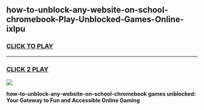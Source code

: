 
## how-to-unblock-any-website-on-school-chromebook-Play-Unblocked-Games-Online-ixlpu
<h3>
<a href="https://premium76.site?title=how-to-unblock-any-website-on-school-chromebook&ref=25A">CLICK TO PLAY</a></h3>
<hr>

<h3>
<a href="https://premium76.site?title=how-to-unblock-any-website-on-school-chromebook&ref=25A">CLICK 2 PLAY</a>
  
</h3>

<a href="https://premium76.site?title=how-to-unblock-any-website-on-school-chromebook&ref=25A"><img src="https://clearcache.store/games.png"></a>


**how-to-unblock-any-website-on-school-chromebook games unblocked: Your Gateway to Fun and Accessible Online Gaming**
